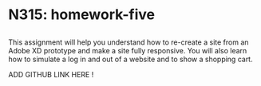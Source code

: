 # N315: homework-five

##

This assignment will help you understand how to re-create a site from an Adobe XD prototype and make a site fully responsive. You will also learn how to simulate a log in and out of a website and to show a shopping cart.

ADD GITHUB LINK HERE !
